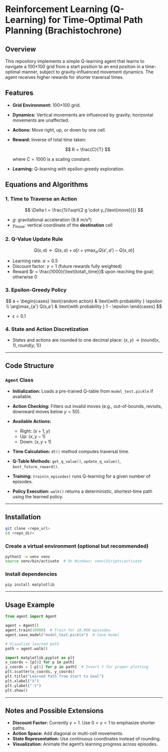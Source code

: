 # Reinforcement Learning (Q-Learning) for Time-Optimal Path Planning (Brachistochrone)

## Overview

This repository implements a simple Q-learning agent that learns to navigate a 100×100 grid from a start position to an end position in a time-optimal manner, subject to gravity-influenced movement dynamics. The agent receives higher rewards for shorter traversal times.

## Features

* **Grid Environment:** 100×100 grid.
* **Dynamics:** Vertical movements are influenced by gravity; horizontal movements are unaffected.
* **Actions:** Move right, up, or down by one cell.
* **Reward:** Inverse of total time taken:

  $$
  R = \frac{C}{T}
  $$

  where $C = 1000$ is a scaling constant.
* **Learning:** Q-learning with epsilon-greedy exploration.

## Equations and Algorithms

### 1. Time to Traverse an Action

$$
\Delta t = \frac{1}{\sqrt{2 g \cdot y_{\text{move}}}}
$$

* $g$: gravitational acceleration (9.8 m/s²)
* $y_{\text{move}}$: vertical coordinate of the **destination** cell

### 2. Q-Value Update Rule

$$
Q(s,a) \leftarrow Q(s,a) + \alpha \left[ r + \gamma \max_{a'}Q(s',a') - Q(s,a) \right]
$$

* Learning rate: $\alpha = 0.5$
* Discount factor: $\gamma = 1$ (future rewards fully weighted)
* Reward $r = \frac{1000}{\text{total\_time}}$ upon reaching the goal; otherwise 0

### 3. Epsilon-Greedy Policy

$$
a = 
\begin{cases}
\text{random action} & \text{with probability } \epsilon \\
\arg\max_{a'} Q(s,a') & \text{with probability } 1 - \epsilon
\end{cases}
$$

* $\epsilon = 0.1$

### 4. State and Action Discretization

* States and actions are rounded to one decimal place:
  $(x, y) \rightarrow (\text{round}(x,1), \text{round}(y,1))$

---

## Code Structure

### `Agent` Class

* **Initialization:** Loads a pre-trained Q-table from `model_test.pickle` if available.
* **Action Checking:** Filters out invalid moves (e.g., out-of-bounds, revisits, downward moves below $y = 50$).
* **Available Actions:**

  * Right: $(x+1, y)$
  * Up: $(x, y-1)$
  * Down: $(x, y+1)$
* **Time Calculation:** `dt()` method computes traversal time.
* **Q-Table Methods:** `get_q_value()`, `update_q_value()`, `best_future_reward()`.
* **Training:** `train(n_episodes)` runs Q-learning for a given number of episodes.
* **Policy Execution:** `walk()` returns a deterministic, shortest-time path using the learned policy.

---

## Installation

```bash
git clone <repo_url>
cd <repo_dir>
```

### Create a virtual environment (optional but recommended)

```bash
python3 -m venv venv
source venv/bin/activate  # On Windows: venv\Scripts\activate
```

### Install dependencies

```bash
pip install matplotlib
```

---

## Usage Example

```python
from agent import Agent

agent = Agent()
agent.train(10000)  # Train for 10,000 episodes
agent.save_model("model_test.pickle")  # Save model

# Visualize learned path
path = agent.walk()

import matplotlib.pyplot as plt
x_coords = [p[0] for p in path]
y_coords = [-p[1] for p in path]  # Invert Y for proper plotting
plt.scatter(x_coords, y_coords)
plt.title("Learned Path from Start to Goal")
plt.xlabel("X")
plt.ylabel("-Y")
plt.show()
```

---

## Notes and Possible Extensions

* **Discount Factor:** Currently $\gamma = 1$. Use $0 < \gamma < 1$ to emphasize shorter paths.
* **Action Space:** Add diagonal or multi-cell movements.
* **State Representation:** Use continuous coordinates instead of rounding.
* **Visualization:** Animate the agent’s learning progress across episodes.

